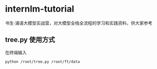 # internlm-tutorial
书生·浦语大模型实战营，对大模型全栈全流程的学习和实践资料，供大家参考


## tree.py 使用方式

在终端输入 
```
python /root/tree.py /root/ft/data
```
